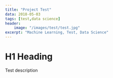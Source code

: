 ```yaml
---
title: "Project Test"
data: 2018-05-03
tags: [test,data science]
header: 
    image: "/images/test/test.jpg"
excerpt: "Machine Learning, Test, Data Science"
---
```


# H1 Heading
Test description